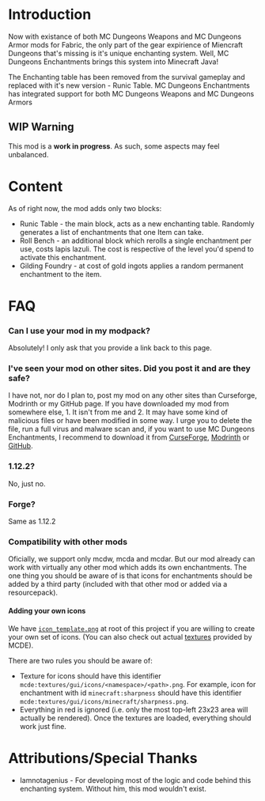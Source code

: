 # Introduction
Now with existance of both MC Dungeons Weapons and MC Dungeons Armor mods for Fabric, the only part of the gear expirience of Miencraft Dungeons that's missing is it's unique enchanting system. Well, MC Dungeons Enchantments brings this system into Minecraft Java!

The Enchanting table has been removed from the survival gameplay and replaced with it's new version - Runic Table.
MC Dungeons Enchantments has integrated support for both MC Dungeons Weapons and MC Dungeons Armors


## WIP Warning
This mod is a **work in progress**. As such, some aspects may feel unbalanced.


# Content
As of right now, the mod adds only two blocks: 
 - Runic Table - the main block, acts as a new enchanting table. Randomly generates a list of enchantments that one Item can take.
 - Roll Bench - an additional block which rerolls a single enchantment per use, costs lapis lazuli. The cost is respective of the level you'd spend to activate this enchantment.
 - Gilding Foundry - at cost of gold ingots applies a random permanent enchantment to the item.

# FAQ
### Can I use your mod in my modpack?
Absolutely! I only ask that you provide a link back to this page.

### I've seen your mod on other sites. Did you post it and are they safe?
I have not, nor do I plan to, post my mod on any other sites than Curseforge, Modrinth or my GitHub page. If you have downloaded my mod from somewhere else, 1. It isn't from me and 2. It may have some kind of malicious files or have been modified in some way. I urge you to delete the file, run a full virus and malware scan and, if you want to use MC Dungeons Enchantments, I recommend to download it from [CurseForge](https://legacy.curseforge.com/minecraft/mc-mods/mc-dungeons-enchantments), [Modrinth](https://modrinth.com/mod/mc-dungeons-enchantments) or [GitHub](https://github.com/EndLone/MCDE/releases).

### 1.12.2?
No, just no.

### Forge?
Same as 1.12.2

### Compatibility with other mods
Oficially, we support only mcdw, mcda and mcdar. But our mod already can work with virtually any other mod which adds its own enchantments.
The one thing you should be aware of is that icons for enchantments should be added by a third party (included with that other mod or added via a resourcepack).

#### Adding your own icons
We have [`icon_template.png`](icon_template.png) at root of this project if you are willing to create your own set of icons. (You can also check out actual [textures](/src/main/resources/assets/mcde/textures/gui/icons) provided by MCDE).

There are two rules you should be aware of:
 - Texture for icons should have this identifier `mcde:textures/gui/icons/<namespace>/<path>.png`. For example, icon for enchantment with id `minecraft:sharpness` should have this identifier `mcde:textures/gui/icons/minecraft/sharpness.png`.
 - Everything in red is ignored (i.e. only the most top-left 23x23 area will actually be rendered).
Once the textures are loaded, everything should work just fine.

# Attributions/Special Thanks
- Iamnotagenius - For developing most of the logic and code behind this enchanting system. Without him, this mod wouldn't exist.
